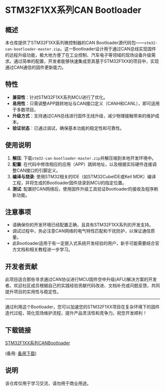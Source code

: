 # STM32F1XX系列CAN Bootloader

## 概述

本仓库提供了STM32F1XX系列微控制器的CAN Bootloader源代码包——`stm32-can-bootloader-master.zip`。这一Bootloader设计用于通过CAN总线实现固件的远程升级功能，极大地方便了在工业控制、汽车电子等领域的现场设备升级需求。通过简单的配置，开发者能够快速集成至其基于STM32F1XX的项目中，实现通过CAN通信的固件更新能力。

## 特性

- **兼容性**：针对STM32F1XX系列MCU进行了优化。
- **易用性**：只需调整APP跳转地址与CAN接口定义（CANH和CANL），即可适用于多数项目。
- **升级方式**：支持通过CAN总线进行固件无线升级，减少物理接触带来的维护成本。
- **验证状态**：已通过调试，确保基本功能的稳定性和可靠性。

## 使用说明

1. **解压**: 下载`stm32-can-bootloader-master.zip`并解压缩到本地开发环境中。
2. **配置**: 在代码中修改相应的应用（APP）跳转地址，以及根据实际硬件连接调整CAN接口的引脚定义。
3. **编译与烧录**: 使用STM32相关的IDE（如STM32CubeIDE或Keil MDK）编译工程，并将生成的Bootloader固件烧录到MCU的指定位置。
4. **测试**: 配置好CAN网络后，使用固件升级工具验证Bootloader的接收及程序刷新功能。

## 注意事项

- 请确保你的开发环境已经配置正确，且具有STM32F1XX系列的开发支持。
- 调试过程中，务必注意CAN网络的电气特性匹配和干扰防护，以保证通信质量。
- 此Bootloader适用于有一定嵌入式系统开发经验的用户，新手可能需要结合官方文档和相关教程进一步学习。

## 开发者贡献

此项目适合那些寻求通过CAN协议进行MCU固件空中升级(AFU)解决方案的开发者。欢迎社区成员根据自己的实践经验贡献代码改进、文档补充或问题反馈，共同提升项目的实用性与稳定性。

---

通过利用这个Bootloader，您可以加速您的STM32F1XX项目在复杂环境下的固件迭代过程，简化现场维护流程，提升产品灵活性和竞争力。祝您开发顺利！

## 下载链接
[STM32F1XX系列CANBootloader](https://pan.quark.cn/s/c47954492492) 

(备用: [备用下载](https://pan.baidu.com/s/1qysJRDGVlTMJuETrKgU7qA?pwd=1234))

## 说明

该仓库仅用于学习交流，请勿用于商业用途。
